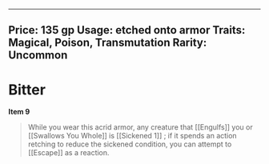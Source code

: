 
---
Price: 135 gp
Usage: etched onto armor
Traits: Magical, Poison, Transmutation
Rarity: Uncommon
---

# Bitter

**Item 9**

> While you wear this acrid armor, any creature that [[Engulfs]] you or [[Swallows You Whole]] is [[Sickened 1]] ; if it spends an action retching to reduce the sickened condition, you can attempt to [[Escape]] as a reaction.
